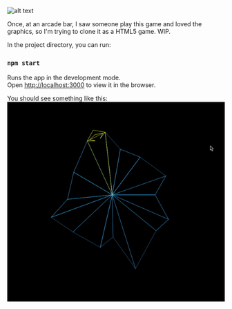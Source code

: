 ![alt text](https://missilecommand.files.wordpress.com/2018/01/tempest-screens.jpg)

Once, at an arcade bar, I saw someone play this game and loved the graphics, so I'm trying to clone it as a HTML5 game. WIP.

In the project directory, you can run:

### `npm start`

Runs the app in the development mode.<br />
Open [http://localhost:3000](http://localhost:3000) to view it in the browser.

You should see something like this:
![Alt Text](./tempest.gif)
